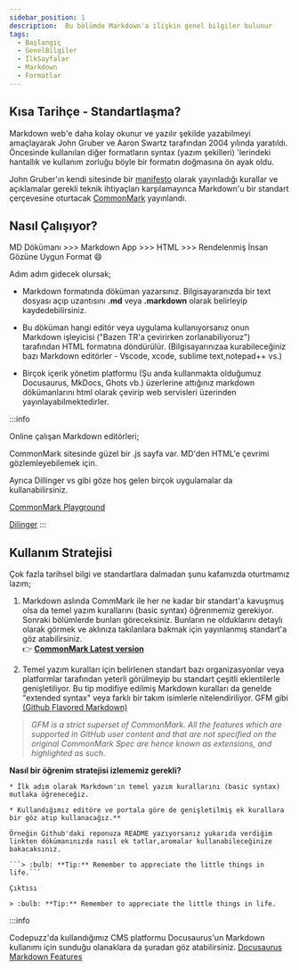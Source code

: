 ```yaml
---
sidebar_position: 1
description:  Bu bölümde Markdown'a ilişkin genel bilgiler bulunur
tags:
  - Başlangıç
  - GenelBilgiler
  - İlkSayfalar
  - Markdown
  - Formatlar
---  
```


## Kısa Tarihçe - Standartlaşma?

Markdown web'e daha kolay okunur ve yazılır şekilde yazabilmeyi amaçlayarak John Gruber ve Aaron Swartz tarafından 2004 yılında yaratıldı.  Öncesinde kullanılan diğer formatların syntax (yazım şekilleri) 'lerindeki hantallık ve kullanım zorluğu böyle bir formatın doğmasına ön ayak oldu.  

John Gruber'ın kendi sitesinde bir [manifesto](https://daringfireball.net/projects/markdown/ "Markdown Doğuyor") olarak yayınladığı kurallar ve açıklamalar gerekli teknik ihtiyaçları karşılamayınca Markdown'u bir standart çerçevesine oturtacak [CommonMark](https://commonmark.org) yayınlandı.  

## Nasıl Çalışıyor?  

MD Dökümanı >>> Markdown App >>> HTML >>> Rendelenmiş İnsan Gözüne Uygun Format :smile:  

Adım adım gidecek olursak;

* Markdown formatında döküman yazarsınız.  Bilgisayaranızda bir text dosyası açıp uzantısını **\.md** veya **\.markdown** olarak belirleyip kaydedebilirsiniz.

* Bu döküman hangi editör veya uygulama kullanıyorsanız onun Markdown işleyicisi ("Bazen TR'a çevirirken zorlanabiliyoruz") tarafından HTML formatına döndürülür.  (Bilgisayarınızaa kurabileceğiniz bazı Markdown editörler - Vscode, xcode, sublime text,notepad++ vs.)  

* Birçok içerik yönetim platformu (Şu anda kullanmakta olduğumuz Docusaurus, MkDocs, Ghots vb.) üzerlerine attığınız markdown dökümanlarını html olarak çevirip web servisleri üzerinden yayınlayabilmektedirler.  

:::info  

Online çalışan Markdown editörleri;

CommonMark sitesinde güzel bir .js sayfa var. MD'den HTML'e çevrimi gözlemleyebilemek için.  

Ayrıca Dillinger vs gibi göze hoş gelen birçok uygulamalar da kullanabilirsiniz.  

[CommonMark Playground](https://spec.commonmark.org/dingus/)  

[Dilinger](https://dillinger.io)
:::

## Kullanım Stratejisi

Çok fazla tarihsel bilgi ve standartlara dalmadan şunu kafamızda oturtmamız lazım;   

1. Markdown aslında CommMark ile her ne kadar bir standart'a kavuşmuş olsa da temel yazım kurallarını (basic syntax) öğrenmemiz gerekiyor. Sonraki bölümlerde bunları göreceksiniz.  Bunların ne olduklarını detaylı olarak görmek ve aklınıza takılanlara bakmak için yayınlanmış standart'a göz atabilirsiniz.  
👉️ [**CommonMark Latest version**](https://spec.commonmark.org/current/)

2. Temel yazım kuralları için belirlenen standart bazı organizasyonlar veya platformlar tarafından yeterli görülmeyip bu standart çeşitli eklentilerle genişletiliyor. Bu tip modifiye edilmiş Markdown kuralları da genelde "extended syntax" veya farklı bir takım isimlerle nitelendiriliyor.  GFM gibi [(Github Flavored Markdown)](https://github.github.com/gfm/)

  > *GFM is a strict superset of CommonMark. All the features which are supported in GitHub user content and that are not specified on the original CommonMark Spec are hence known as extensions, and highlighted as such.*  
  
  **Nasıl bir öğrenim stratejisi izlememiz gerekli?**  
  
    * İlk adım olarak Markdown'ın temel yazım kurallarını (basic syntax) mutlaka öğreneceğiz.   

    * Kullandığımız editöre ve portala göre de genişletilmiş ek kurallara bir göz atıp kullanacağız.**   

    Örneğin Github'daki reponuza README yazıyorsanız yukarıda verdiğim linkten dökümanınızda nasıl ek tatlar,aromalar kullanabileceğinize bakacaksınız.  
    
    ```> :bulb: **Tip:** Remember to appreciate the little things in life.```

    Çıktısı  

    > :bulb: **Tip:** Remember to appreciate the little things in life.  

  :::info  

  Codepuzz'da kullandığımız CMS platformu Docusaurus'un Markdown kullanımı için sunduğu olanaklara da şuradan göz atabilirsiniz. [Docusaurus Markdown Features](https://docusaurus.io/docs/markdown-features)


